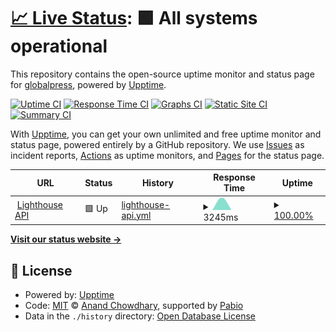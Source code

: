 # [📈 Live Status](https://demo.upptime.js.org): <!--live status--> **🟩 All systems operational**

This repository contains the open-source uptime monitor and status page for [globalpress](https://demo.upptime.js.org), powered by [Upptime](https://github.com/upptime/upptime).

[![Uptime CI](https://github.com/globalpress/status/workflows/Uptime%20CI/badge.svg)](https://github.com/globalpress/status/actions?query=workflow%3A%22Uptime+CI%22)
[![Response Time CI](https://github.com/globalpress/status/workflows/Response%20Time%20CI/badge.svg)](https://github.com/globalpress/status/actions?query=workflow%3A%22Response+Time+CI%22)
[![Graphs CI](https://github.com/globalpress/status/workflows/Graphs%20CI/badge.svg)](https://github.com/globalpress/status/actions?query=workflow%3A%22Graphs+CI%22)
[![Static Site CI](https://github.com/globalpress/status/workflows/Static%20Site%20CI/badge.svg)](https://github.com/globalpress/status/actions?query=workflow%3A%22Static+Site+CI%22)
[![Summary CI](https://github.com/globalpress/status/workflows/Summary%20CI/badge.svg)](https://github.com/globalpress/status/actions?query=workflow%3A%22Summary+CI%22)

With [Upptime](https://upptime.js.org), you can get your own unlimited and free uptime monitor and status page, powered entirely by a GitHub repository. We use [Issues](https://github.com/globalpress/status/issues) as incident reports, [Actions](https://github.com/globalpress/status/actions) as uptime monitors, and [Pages](https://demo.upptime.js.org) for the status page.

<!--start: status pages-->
<!-- This summary is generated by Upptime (https://github.com/upptime/upptime) -->
<!-- Do not edit this manually, your changes will be overwritten -->
<!-- prettier-ignore -->
| URL | Status | History | Response Time | Uptime |
| --- | ------ | ------- | ------------- | ------ |
| <img alt="" src="https://icons.duckduckgo.com/ip3/lighthouse-api.fly.dev.ico" height="13"> [Lighthouse API](https://lighthouse-api.fly.dev) | 🟩 Up | [lighthouse-api.yml](https://github.com/globalpress/status/commits/HEAD/history/lighthouse-api.yml) | <details><summary><img alt="Response time graph" src="./graphs/lighthouse-api/response-time-week.png" height="20"> 3245ms</summary><br><a href="https://demo.upptime.js.org/history/lighthouse-api"><img alt="Response time 3245" src="https://img.shields.io/endpoint?url=https%3A%2F%2Fraw.githubusercontent.com%2Fglobalpress%2Fstatus%2FHEAD%2Fapi%2Flighthouse-api%2Fresponse-time.json"></a><br><a href="https://demo.upptime.js.org/history/lighthouse-api"><img alt="24-hour response time 2493" src="https://img.shields.io/endpoint?url=https%3A%2F%2Fraw.githubusercontent.com%2Fglobalpress%2Fstatus%2FHEAD%2Fapi%2Flighthouse-api%2Fresponse-time-day.json"></a><br><a href="https://demo.upptime.js.org/history/lighthouse-api"><img alt="7-day response time 3245" src="https://img.shields.io/endpoint?url=https%3A%2F%2Fraw.githubusercontent.com%2Fglobalpress%2Fstatus%2FHEAD%2Fapi%2Flighthouse-api%2Fresponse-time-week.json"></a><br><a href="https://demo.upptime.js.org/history/lighthouse-api"><img alt="30-day response time 3245" src="https://img.shields.io/endpoint?url=https%3A%2F%2Fraw.githubusercontent.com%2Fglobalpress%2Fstatus%2FHEAD%2Fapi%2Flighthouse-api%2Fresponse-time-month.json"></a><br><a href="https://demo.upptime.js.org/history/lighthouse-api"><img alt="1-year response time 3245" src="https://img.shields.io/endpoint?url=https%3A%2F%2Fraw.githubusercontent.com%2Fglobalpress%2Fstatus%2FHEAD%2Fapi%2Flighthouse-api%2Fresponse-time-year.json"></a></details> | <details><summary><a href="https://demo.upptime.js.org/history/lighthouse-api">100.00%</a></summary><a href="https://demo.upptime.js.org/history/lighthouse-api"><img alt="All-time uptime 100.00%" src="https://img.shields.io/endpoint?url=https%3A%2F%2Fraw.githubusercontent.com%2Fglobalpress%2Fstatus%2FHEAD%2Fapi%2Flighthouse-api%2Fuptime.json"></a><br><a href="https://demo.upptime.js.org/history/lighthouse-api"><img alt="24-hour uptime 100.00%" src="https://img.shields.io/endpoint?url=https%3A%2F%2Fraw.githubusercontent.com%2Fglobalpress%2Fstatus%2FHEAD%2Fapi%2Flighthouse-api%2Fuptime-day.json"></a><br><a href="https://demo.upptime.js.org/history/lighthouse-api"><img alt="7-day uptime 100.00%" src="https://img.shields.io/endpoint?url=https%3A%2F%2Fraw.githubusercontent.com%2Fglobalpress%2Fstatus%2FHEAD%2Fapi%2Flighthouse-api%2Fuptime-week.json"></a><br><a href="https://demo.upptime.js.org/history/lighthouse-api"><img alt="30-day uptime 100.00%" src="https://img.shields.io/endpoint?url=https%3A%2F%2Fraw.githubusercontent.com%2Fglobalpress%2Fstatus%2FHEAD%2Fapi%2Flighthouse-api%2Fuptime-month.json"></a><br><a href="https://demo.upptime.js.org/history/lighthouse-api"><img alt="1-year uptime 100.00%" src="https://img.shields.io/endpoint?url=https%3A%2F%2Fraw.githubusercontent.com%2Fglobalpress%2Fstatus%2FHEAD%2Fapi%2Flighthouse-api%2Fuptime-year.json"></a></details>

<!--end: status pages-->

[**Visit our status website →**](https://demo.upptime.js.org)

## 📄 License

- Powered by: [Upptime](https://github.com/upptime/upptime)
- Code: [MIT](./LICENSE) © [Anand Chowdhary](https://anandchowdhary.com), supported by [Pabio](https://pabio.com)
- Data in the `./history` directory: [Open Database License](https://opendatacommons.org/licenses/odbl/1-0/)
